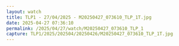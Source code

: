 ```yaml
---
layout: watch
title: TLP1 - 27/04/2025 - M20250427_073610_TLP_1T.jpg
date: 2025-04-27 07:36:10
permalink: /2025/04/27/watch/M20250427_073610_TLP_1
capture: TLP1/2025/202504/20250426/M20250427_073610_TLP_1T.jpg
---
```

